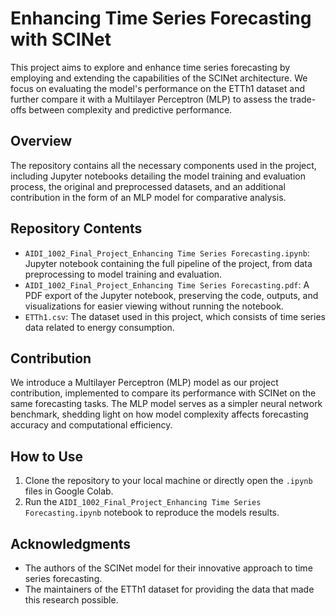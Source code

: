 # Enhancing Time Series Forecasting with SCINet

This project aims to explore and enhance time series forecasting by employing and extending the capabilities of the SCINet architecture. We focus on evaluating the model's performance on the ETTh1 dataset and further compare it with a Multilayer Perceptron (MLP) to assess the trade-offs between complexity and predictive performance.

## Overview

The repository contains all the necessary components used in the project, including Jupyter notebooks detailing the model training and evaluation process, the original and preprocessed datasets, and an additional contribution in the form of an MLP model for comparative analysis.

## Repository Contents

- `AIDI_1002_Final_Project_Enhancing Time Series Forecasting.ipynb`: Jupyter notebook containing the full pipeline of the project, from data preprocessing to model training and evaluation.
- `AIDI_1002_Final_Project_Enhancing Time Series Forecasting.pdf`: A PDF export of the Jupyter notebook, preserving the code, outputs, and visualizations for easier viewing without running the notebook.
- `ETTh1.csv`: The dataset used in this project, which consists of time series data related to energy consumption.


## Contribution

We introduce a Multilayer Perceptron (MLP) model as our project contribution, implemented to compare its performance with SCINet on the same forecasting tasks. The MLP model serves as a simpler neural network benchmark, shedding light on how model complexity affects forecasting accuracy and computational efficiency.

## How to Use

1. Clone the repository to your local machine or directly open the `.ipynb` files in Google Colab.
2. Run the `AIDI_1002_Final_Project_Enhancing Time Series Forecasting.ipynb` notebook to reproduce the models results.





## Acknowledgments

- The authors of the SCINet model for their innovative approach to time series forecasting.
- The maintainers of the ETTh1 dataset for providing the data that made this research possible.
